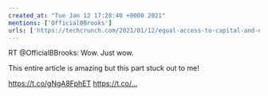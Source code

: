 ```yaml
---
created_at: "Tue Jan 12 17:28:40 +0000 2021"
mentions: ['OfficialBBrooks']
urls: ['https://techcrunch.com/2021/01/12/equal-access-to-capital-and-entrepreneurship-is-the-final-civil-rights-movement/amp/?__twitter_impression=true']
---
```


RT @OfficialBBrooks: Wow. Just wow. 

This entire article is amazing but this part stuck out to me! 

https://t.co/gNgA8FphET https://t.co/…